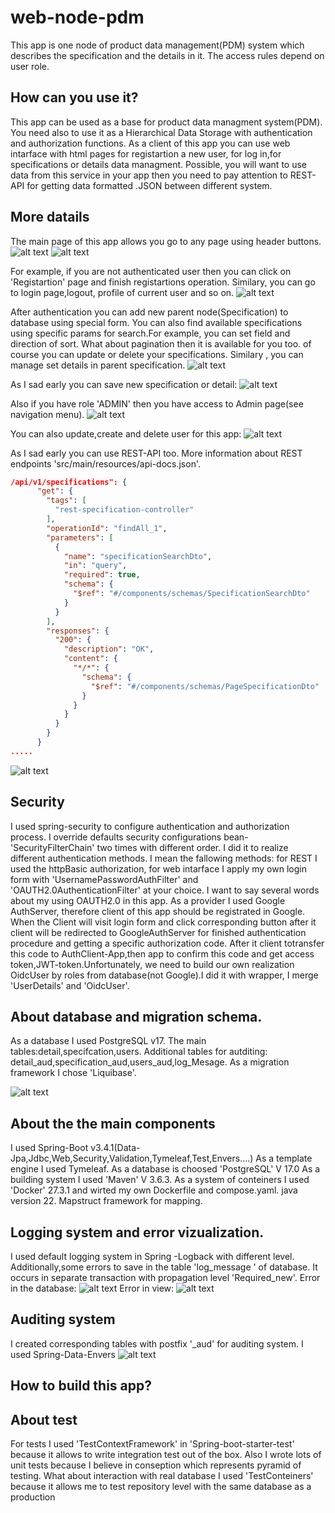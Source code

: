 # web-node-pdm
This app is one node of product data management(PDM) system which describes the specification and the details in it. The access rules depend on user role.

## How can you use it?
This app can be used as a base for product data managment system(PDM). You need also to use it as a Hierarchical Data Storage with authentication and authorization functions.
As a client of this app you can use web intarface with html pages for registartion a new user, for log in,for specifications or details data managment.
Possible, you will want to use data from this service in your app then you need to pay attention to REST-API for getting data formatted .JSON between different system.
 
## More datails 
The main page of this app allows you go to any page using header buttons.
![alt text](https://github.com/AlexLakers/prop-test/blob/main/pictures/5.png?raw=true)
![alt text](https://github.com/AlexLakers/ParserJsonCsvToXml/tree/master/WinFormsCsvJsonXml/App_Data/pictures/5.png?raw=true)

For example, if you are not authenticated user then you can click on 'Registartion' page and finish registartions operation.
Similary, you can go to login page,logout, profile of current user and so on.
![alt text](https://github.com/AlexLakers/prop-test/blob/main/pictures/1.png?raw=true)

After authentication you can add new parent node(Specification) to database using special form.
You can also find available specifications using specific params for search.For example, you can 
set field and direction of sort. What about pagination then it is available for you too.
of course you can update or delete your specifications. Similary , you can manage set details in parent specification.
![alt text](https://github.com/AlexLakers/prop-test/blob/main/pictures/6.png?raw=true)

As I sad early you can save new specification or detail:
![alt text](https://github.com/AlexLakers/prop-test/blob/main/pictures/11.png?raw=true)

Also if you have role 'ADMIN' then you have access to Admin page(see navigation menu).
![alt text](https://github.com/AlexLakers/prop-test/blob/main/pictures/10.png?raw=true)

You can also update,create and delete user for this app:
![alt text](https://github.com/AlexLakers/prop-test/blob/main/pictures/9.png?raw=true)

As I sad early you can use REST-API too. More information about REST endpoints 'src/main/resources/api-docs.json'.

```json
/api/v1/specifications": {
      "get": {
        "tags": [
          "rest-specification-controller"
        ],
        "operationId": "findAll_1",
        "parameters": [
          {
            "name": "specificationSearchDto",
            "in": "query",
            "required": true,
            "schema": {
              "$ref": "#/components/schemas/SpecificationSearchDto"
            }
          }
        ],
        "responses": {
          "200": {
            "description": "OK",
            "content": {
              "*/*": {
                "schema": {
                  "$ref": "#/components/schemas/PageSpecificationDto"
                }
              }
            }
          }
        }
      }
.....
```

![alt text](https://github.com/AlexLakers/prop-test/blob/main/pictures/32.png?raw=true)



## Security
I used spring-security to configure authentication and authorization process.
I override defaults security configurations bean-'SecurityFilterChain' two times with different order.
I did it to realize different authentication methods. I mean the fallowing methods:
for REST I used the httpBasic authorization,
for web intarface I apply my own login form with 'UsernamePasswordAuthFilter' and 'OAUTH2.0AuthenticationFilter' at your choice.
I want to say several words about my using OAUTH2.0 in this app. As a provider I used Google AuthServer, therefore client of this app
should be registrated in Google. When the Client will visit login form and click corresponding button  after it client will be redirected to GoogleAuthServer
for finished authentication procedure and getting a specific authorization code. After it client totransfer this code to AuthClient-App,then app to confirm this code
and get access token,JWT-token.Unfortunately, we need to build our own realization OidcUser by roles from database(not Google).I did it with wrapper, I merge 'UserDetails' and 'OidcUser'.


## About database and migration schema.
As a database I used PostgreSQL v17.
The main tables:detail,specifcation,users.
Additional tables for autditing: detail_aud,specification_aud,users_aud,log_Mesage.
As a migration framework I chose 'Liquibase'.

![alt text](https://github.com/AlexLakers/prop-test/blob/main/pictures/4.png?raw=true)



## About the the main components 
  I used Spring-Boot v3.4.1(Data-Jpa,Jdbc,Web,Security,Validation,Tymeleaf,Test,Envers....)
  As a template engine I used Tymeleaf.
  As a database is choosed 'PostgreSQL' V 17.0
  As a building system I used 'Maven' V 3.6.3.
  As a system of conteiners I used 'Docker' 27.3.1 and wirted my own Dockerfile and compose.yaml.
  java version 22.
  Mapstruct framework for mapping.
  

## Logging system and error vizualization.
I used default logging system in Spring -Logback with different level.
Additionally,some errors to save in the table 'log_message ' of database.
It occurs in separate transaction with propagation level 'Required_new'.
Error in the database:
![alt text](https://github.com/AlexLakers/prop-test/blob/main/pictures/13.png?raw=true)
Error in view:
![alt text](https://github.com/AlexLakers/prop-test/blob/main/pictures/12.png?raw=true)

## Auditing system
I created corresponding tables with postfix '_aud' for auditing system.
I used Spring-Data-Envers
![alt text](https://github.com/AlexLakers/prop-test/blob/main/pictures/14.png?raw=true)

## How to build this app?


## About test
For tests I used 'TestContextFramework' in 'Spring-boot-starter-test' because it allows to write integration test out of the box.
Also I wrote lots of unit tests because I believe in conseption which represents pyramid of testing.
What about interaction with real database I used 'TestConteiners' because it allows me to test repository level with the same database as a production
